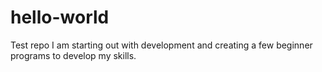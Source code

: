 # hello-world
Test repo
I am starting out with development and creating a few beginner programs to develop my skills.
